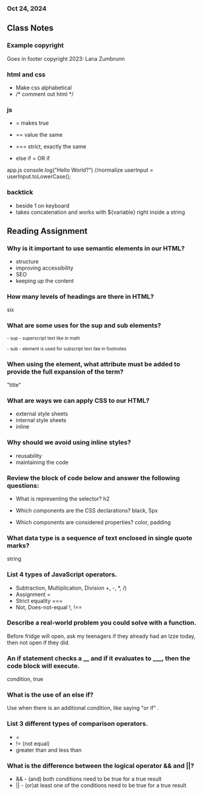
### Oct 24, 2024

## Class Notes

### Example copyright 
Goes in footer
  copyright 2023: Lana Zumbrunn

### html and css 
- Make css alphabetical 
- /* comment out html */

### js
- = makes true 
- == value the same 
- === strict, exactly the same 

- else if = OR if

app.js
console.log("Hello World?")
//normalize 
userInput = userInput.toLowerCase();

### backtick
- beside 1 on keyboard
- takes concatenation and works with ${variable} right inside a string


<!--This is John's demo from class

// Variables:
//   Container that holds or manages information
//   Stores a value
//   Can be reassigned
//   Can be referenced.

let wife = "Cathy";
console.log(wife);
wife = "Julie";
console.log(wife);

// Data Types
//   Integer (Numbers)
let age = 55;
//   Strings (Words)
let name = "John"
//   Boolean (True/False)
let hair = false;
//   Array (list)
//   my favorite foods are nuts, crackers, cookies
let primeNumbers = [1, 3, 7, 13];
let pets = ["Rosie", "Geno"];
//   Objects
let cat = {
  name: "Milo",
  breed: "Mainecoon",
  color: "grey"
}

let userGuess = "Yellow";
// Normalize the input
userGuess = userGuess.toLowerCase();

// Conditional -- if this, then that, or if this, then that, otherwise ...
if (userGuess === "black") {
  console.log("You guessed correctly!");
} else if (userGuess === "yellow") {
  console.log("Yep, I like that one");
} else {
  console.log("You guessed incorrectly.");
}

switch (userGuess) {
  case "black":
    console.log("Yes - Black is my #1");
    break;
  case "yellow":
    console.log("Yes ... yellow is cool");
    break;
  default:
    console.log("Wrong");
    break;
}

// Break lands you here ...

-->

## Reading Assignment

### Why is it important to use semantic elements in our HTML?
- structure
- improving accessibility
- SEO
- keeping up the content

### How many levels of headings are there in HTML?
six

### What are some uses for the sup and sub elements?
<sup> - sup - superscript text like in math

<sub> - sub - element is used for subscript text like in footnotes

### When using the <abbr> element, what attribute must be added to provide the full expansion of the term?
"title"


### What are ways we can apply CSS to our HTML?
- external style sheets
- internal style sheets
- inline

### Why should we avoid using inline styles?
- reusability
- maintaining the code

### Review the block of code below and answer the following questions:
- What is representing the selector? h2

- Which components are the CSS declarations? black, 5px

- Which components are considered properties? color, padding 


### What data type is a sequence of text enclosed in single quote marks?
string

### List 4 types of JavaScript operators.
- Subtraction, Multiplication, Division +, -, *, /)
- Assignment =
- Strict equality ===
- Not, Does-not-equal !, !==

### Describe a real-world problem you could solve with a function.
Before fridge will open, ask my teenagers if they already had an Izze today, then not open if they did. 


### An if statement checks a __ and if it evaluates to ___, then the code block will execute.
condition, true

### What is the use of an else if?
Use when there is an additional condition, like saying "or if" .

### List 3 different types of comparison operators.

- =
- != (not equal)
-  greater than and less than

### What is the difference between the logical operator && and ||?
- && - (and) both conditions need to be true for a true result
- || - (or)at least one of the conditions need to be true for a true result